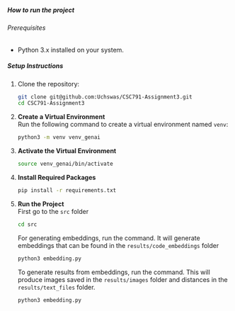 ##### How to run the project

###### Prerequisites
- Python 3.x installed on your system.

##### Setup Instructions

1. Clone the repository:
    ```bash
    git clone git@github.com:Uchswas/CSC791-Assignment3.git
    cd CSC791-Assignment3
    ```

2. **Create a Virtual Environment**  
   Run the following command to create a virtual environment named `venv`:
    ```bash
    python3 -m venv venv_genai
    ```

3. **Activate the Virtual Environment**

     ```bash
     source venv_genai/bin/activate
     ```

4. **Install Required Packages**  
    ```bash
    pip install -r requirements.txt
    ```

5. **Run the Project**  
   First go to the `src` folder
    ```bash
    cd src
    ```
    For generating embeddings, run the command. It will generate embeddings that can be found in the `results/code_embeddings` folder
    ```bash
    python3 embedding.py
    ```
    To generate results from embeddings, run the command. This will produce images saved in the `results/images` folder and distances in the `results/text_files` folder.
    ```bash
    python3 embedding.py
    ```


